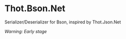 # Thot.Bson.Net
Serializer/Deserializer for Bson, inspired by Thot.Json.Net

_Warning: Early stage_
